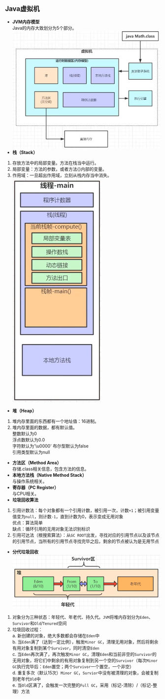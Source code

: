 ## Java虚拟机
- **JVM内存模型**  
Java的内存大致划分为5个部分。   
![](./Pics/JVM_1.png)   
- **栈（Stack）**  
1. 存放方法中的局部变量。方法在栈当中运行。  
2. 局部变量：方法的参数，或者方法{}内部的变量。  
3. 作用域：一旦超出作用域，立刻从栈内存当中消失。   
![](./Pics/线程栈空间.png)   
- **堆（Heap）**  
1. 堆内存里面的东西都有一个地址值：16进制。  
2. 堆内存里面的数据，都有默认值。  
整数默认为0  
浮点数默认为0.0  
字符默认为'\u0000'
布尔型默认为false  
引用类型默认为null  
- **方法区（Method Area）**  
存储.class相关信息，包含方法的信息。  
- **本地方法栈（Native Method Stack）**  
与操作系统相关。  
- **寄存器（PC Register）**  
与CPU相关。
- **垃圾回收算法**  
1. 引用计数法：每个对象都有一个引用计数，被引用一次，计数`+1`；被引用变量值变为`null`，则计数`-1`，直到计数为0，表示变成无用对象  
优点：算法简单  
缺点：循环引用的无用对象无法识别标识  
2. 引用可达法（根搜索算法）：从`GC ROOT`出发，寻找对应的引用节点以及该节点的引用节点，当所有的引用节点寻找完毕之后，剩余的节点被认为是无用节点  
- **分代垃圾回收**     
![](./Pics/年轻代_老年代.png)   
1. 对象分为三种状态：年轻代、年老代、持久代。`JVM`将堆内存划分为`Eden`、`Survivor`和`Old`/`Tenured`空间
2. 垃圾回收过程：  
a. 新创建的对象，绝大多数都会存储在`Eden`中  
b. 当`Eden`满了（达到一定比例），触发`Minor GC`，清理无用对象，然后将剩余有用对象复制到某个`Survivor`，同时清空`Eden`  
c. 当`Eden`再次满了，再次触发`Minor GC`，清理`Eden`和当前非空的`Survivor`的无用对象，将它们中剩余的有用对象复制到另一个空的`Survivor`（每次`Minor GC`执行完毕后：`Eden`置空；两个`Survivor`一个置空，一个非空）  
d. 重复多次（默认15次）`Minor GC`，`Survior`中没有被清理的对象，会被复制到老年代`Old`中  
e. 当`Old`区满了，会触发一次完整的`Full GC`，采用（标记-清除）/（标记-整理）方法
